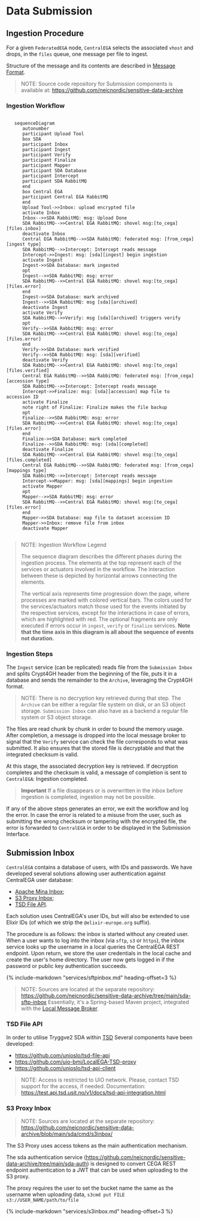 Data Submission
===============

Ingestion Procedure
-------------------

For a given `FederatedEGA` node, `CentralEGA` selects the associated `vhost` and
drops, in the `files` queue, one message per file to ingest.

Structure of the message and its contents are described in
[Message Format](connection.md#message-format).

> NOTE:
> Source code repository for Submission components is available at:
> <https://github.com/neicnordic/sensitive-data-archive>

### Ingestion Workflow

```mermaid
   
   sequenceDiagram
      autonumber
      participant Upload Tool
      box SDA
      participant Inbox
      participant Ingest
      participant Verify
      participant Finalize
      participant Mapper
      participant SDA Database
      participant Intercept
      participant SDA RabbitMQ
      end
      box Central EGA
      participant Central EGA RabbitMQ
      end
      Upload Tool->>Inbox: upload encrypted file
      activate Inbox
      Inbox-->>SDA RabbitMQ: msg: Upload Done
      SDA RabbitMQ-->>Central EGA RabbitMQ: shovel msg:[to_cega][files.inbox]
      deactivate Inbox
      Central EGA RabbitMQ-->>SDA RabbitMQ: federated msg: [from_cega][ingest type]
      SDA RabbitMQ-->>Intercept: Intercept reads message
      Intercept->>Ingest: msg: [sda][ingest] begin ingestion
      activate Ingest
      Ingest->>SDA Database: mark ingested
      opt
      Ingest-->>SDA RabbitMQ: msg: error
      SDA RabbitMQ-->>Central EGA RabbitMQ: shovel msg:[to_cega][files.error]
      end
      Ingest->>SDA Database: mark archived
      Ingest-->>SDA RabbitMQ: msg [sda][archived]
      deactivate Ingest
      activate Verify
      SDA RabbitMQ-->>Verify: msg [sda][archived] triggers verify
      opt
      Verify-->>SDA RabbitMQ: msg: error
      SDA RabbitMQ-->>Central EGA RabbitMQ: shovel msg:[to_cega][files.error]
      end
      Verify->>SDA Database: mark verified
      Verify-->>SDA RabbitMQ: msg: [sda][verified]
      deactivate Verify
      SDA RabbitMQ-->>Central EGA RabbitMQ: shovel msg:[to_cega][files.verified]
      Central EGA RabbitMQ-->>SDA RabbitMQ: federated msg: [from_cega][accession type]
      SDA RabbitMQ-->>Intercept: Intercept reads message
      Intercept->>Finalize: msg: [sda][accession] map file to accession ID
      activate Finalize
      note right of Finalize: Finalize makes the file backup
      opt
      Finalize-->>SDA RabbitMQ: msg: error
      SDA RabbitMQ-->>Central EGA RabbitMQ: shovel msg:[to_cega][files.error]
      end
      Finalize->>SDA Database: mark completed
      Finalize-->>SDA RabbitMQ: msg: [sda][completed]
      deactivate Finalize
      SDA RabbitMQ-->>Central EGA RabbitMQ: shovel msg:[to_cega][files.completed]
      Central EGA RabbitMQ-->>SDA RabbitMQ: federated msg: [from_cega][mappings type]
      SDA RabbitMQ-->>Intercept: Intercept reads message
      Intercept->>Mapper: msg: [sda][mappings] begin ingestion
      activate Mapper
      opt
      Mapper-->>SDA RabbitMQ: msg: error
      SDA RabbitMQ-->>Central EGA RabbitMQ: shovel msg:[to_cega][files.error]
      end
      Mapper->>SDA Database: map file to dataset accession ID
      Mapper->>Inbox: remove file from inbox
      deactivate Mapper
    
```

> NOTE:
> Ingestion Workflow Legend
>
> The sequence diagram describes the different phases during the ingestion
> process. The elements at the top represent each of the services or
> actuators involved in the workflow. The interaction between these is
> depicted by horizontal arrows connecting the elements.
>
> The vertical axis represents time progression down the page, where
> processes are marked with colored vertical bars. The colors used for the
> services/actuators match those used for the events initiated by the
> respective services, except for the interactions in case of errors,
> which are highlighted with red. The optional fragments are only executed
> if errors occur in `ingest`, `verify` or `finalize` services. 
> **Note that the time axis in this diagram is all about the sequence of events not duration.**

### Ingestion Steps

The `Ingest` service (can be replicated) reads file from the
`Submission Inbox` and splits Crypt4GH header from the beginning of the
file, puts it in a database and sends the remainder to the `Archive`,
leveraging the Crypt4GH format.

> NOTE:
> There is no decryption key retrieved during that step. The `Archive` can
> be either a regular file system on disk, or an S3 object storage.
> `Submission Inbox` can also have as a backend a regular file system or
> S3 object storage.

The files are read chunk by chunk in order to bound the memory usage.
After completion, a message is dropped into the local message broker to
signal that the `Verify` service can check the file corresponds to what
was submitted. It also ensures that the stored file is decryptable and
that the integrated checksum is valid.

At this stage, the associated decryption key is retrieved. If decryption
completes and the checksum is valid, a message of completion is sent to
`CentralEGA`: Ingestion completed.

> **Important**
> If a file disappears or is overwritten in the inbox before ingestion is completed, ingestion may not be possible.

If any of the above steps generates an error, we exit the workflow and
log the error. In case the error is related to a misuse from the user,
such as submitting the wrong checksum or tampering with the encrypted
file, the error is forwarded to `CentralEGA` in order to be displayed in
the Submission Interface.

Submission Inbox
----------------

`CentralEGA` contains a database of users, with IDs and passwords. We
have developed several solutions allowing user authentication against
CentralEGA user database:

- [Apache Mina Inbox](submission.md##sftp-inbox);
- [S3 Proxy Inbox](submission.md#s3-proxy-inbox);
- [TSD File API](submission.md#tsd-file-api).

Each solution uses CentralEGA's user IDs, but will also be extended to
use Elixir IDs (of which we strip the `@elixir-europe.org` suffix).

The procedure is as follows: the inbox is started without any created
user. When a user wants to log into the inbox (via `sftp`, `s3` or
`https`), the inbox service looks up the username in a local queries the
CentralEGA REST endpoint. Upon return, we store the user credentials in
the local cache and create the user's home directory. The user now gets
logged in if the password or public key authentication succeeds.

{%
   include-markdown "services/sftpinbox.md"
   heading-offset=3
%}

> NOTE:
> Sources are located at the separate repository:
> <https://github.com/neicnordic/sensitive-data-archive/tree/main/sda-sftp-inbox> Essentially, it's a
> Spring-based Maven project, integrated with the
> [Local Message Broker](connection.md#local-message-broker).


### TSD File API

In order to utilise Tryggve2 SDA within
[TSD](https://www.uio.no/english/services/it/research/sensitive-data/)
Several components have been developed:

-   <https://github.com/unioslo/tsd-file-api>
-   <https://github.com/uio-bmi/LocalEGA-TSD-proxy>
-   <https://github.com/unioslo/tsd-api-client>

>NOTE:
> Access is restricted to UiO network. Please, contact TSD support for the
> access, if needed. Documentation:
> <https://test.api.tsd.usit.no/v1/docs/tsd-api-integration.html>


### S3 Proxy Inbox

> NOTE:
> Sources are located at the separate repository:
> <https://github.com/neicnordic/sensitive-data-archive/blob/main/sda/cmd/s3inbox/>

The S3 Proxy uses access tokens as the main authentication mechanism.

The sda authentication service
(<https://github.com/neicnordic/sensitive-data-archive/tree/main/sda-auth>) is designed to convert CEGA
REST endpoint authentication to a JWT that can be used when uploading to
the S3 proxy.

The proxy requires the user to set the bucket name the same as the
username when uploading data,
`s3cmd put FILE s3://USER_NAME/path/to/file`


{%
   include-markdown "services/s3inbox.md"
   heading-offset=3
%}
